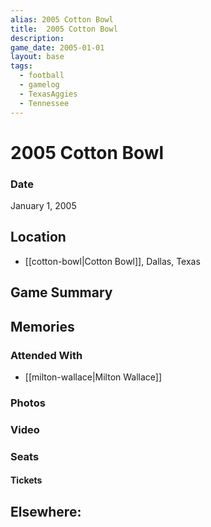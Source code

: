 ```yaml
---
alias: 2005 Cotton Bowl
title:  2005 Cotton Bowl
description:
game_date: 2005-01-01
layout: base
tags:
  - football
  - gamelog
  - TexasAggies
  - Tennessee
---
```

# 2005 Cotton Bowl

### Date
January 1, 2005

## Location
- [[cotton-bowl|Cotton Bowl]], Dallas, Texas

## Game Summary

## Memories

### Attended With
- [[milton-wallace|Milton Wallace]]

### Photos

### Video

### Seats

#### Tickets

## Elsewhere: